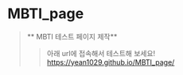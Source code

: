 # MBTI_page
> ** MBTI 테스트 페이지 제작**
>> 아래 url에 접속해서 테스트해 보세요!   
>> <https://yean1029.github.io/MBTI_page/>
